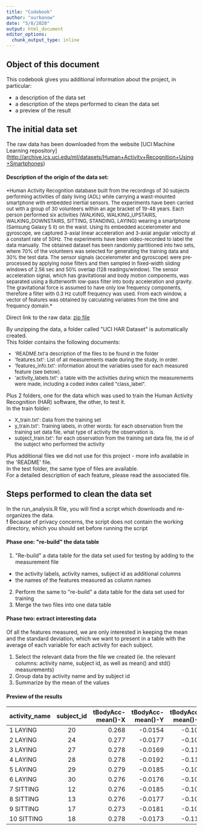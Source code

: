 ```yaml
---
title: "Codebook"
author: "ourbanow"
date: "5/8/2020"
output: html_document
editor_options: 
  chunk_output_type: inline
---
```


## Object of this document

This codebook gives you additional information about the project, in particular:
- a description of the data set
- a description of the steps performed to clean the data set
- a preview of the result

## The initial data set
The raw data has been downloaded from the website 
[UCI Machine Learning repository] (http://archive.ics.uci.edu/ml/datasets/Human+Activity+Recognition+Using+Smartphones)

#### Description of the origin of the data set:  
<font size = "2">
*Human Activity Recognition database built from the recordings of 30 subjects performing activities of daily living (ADL) while carrying a waist-mounted smartphone with embedded inertial sensors.  
The experiments have been carried out with a group of 30 volunteers within an age bracket of 19-48 years. Each person performed six activities (WALKING, WALKING_UPSTAIRS, WALKING_DOWNSTAIRS, SITTING, STANDING, LAYING) wearing a smartphone (Samsung Galaxy S II) on the waist. Using its embedded accelerometer and gyroscope, we captured 3-axial linear acceleration and 3-axial angular velocity at a constant rate of 50Hz. The experiments have been video-recorded to label the data manually. The obtained dataset has been randomly partitioned into two sets, where 70% of the volunteers was selected for generating the training data and 30% the test data.  
The sensor signals (accelerometer and gyroscope) were pre-processed by applying noise filters and then sampled in fixed-width sliding windows of 2.56 sec and 50% overlap (128 readings/window). The sensor acceleration signal, which has gravitational and body motion components, was separated using a Butterworth low-pass filter into body acceleration and gravity. The gravitational force is assumed to have only low frequency components, therefore a filter with 0.3 Hz cutoff frequency was used. From each window, a vector of features was obtained by calculating variables from the time and frequency domain.*
</font>   

Direct link to the raw data: [zip file](https://d396qusza40orc.cloudfront.net/getdata%2Fprojectfiles%2FUCI%20HAR%20Dataset.zip)

By unzipping the data, a folder called "UCI HAR Dataset" is automatically created.  
This folder contains the following documents:  
<font size = "2">
* 'README.txt'a description of the files to be found in the folder  
* 'features.txt': List of all measurements made during the study, in order.  
* 'features_info.txt': information about the variables used for each measured feature (see below).  
* 'activity_labels.txt': a table with the activities during which the measurements were made, including a coded index called "class_label".
</font>

Plus 2 folders, one for the data which was used to train the Human Activity Recognition (HAR) software, the other, to test it.  
In the train folder:  
<font size = "2">
* X_train.txt': Data from the training set  
* y_train.txt': Training labels, in other words: for each observation from the training set data file, what type of activity the observation is.  
* subject_train.txt': for each observation from the training set data file, the id of the subject who performed the activity
</font>

Plus additional files we did not use for this project - more info available in the 'README' file.   
In the test folder, the same type of files are available.  
For a detailed description of each feature, please read the associated file. 

## Steps performed to clean the data set
In the run_analysis.R file, you will find a script which downloads and re-organizes the data.  
**!** Because of privacy concerns, the script does not contain the working directory, which you should set before running the script

#### Phase one: "re-build" the data table
1. "Re-build" a data table for the data set used for testing by adding to the measurement file   
- the activity labels, activity names, subject id as additional columns  
- the names of the features measured as column names  
2. Perform the same to "re-build" a data table for the data set used for training  
3. Merge the two files into one data table

#### Phase two: extract interesting data
Of all the features measured, we are only interested in keeping the mean and the standard deviation, which we want to present in a table with the average of each variable for each activity for each subject.  
1. Select the relevant data from the file we created (ie. the relevant columns: activity name, subject id, as well as mean() and std() measurements)
2. Group data by activity name and by subject id
3. Summarize by the mean of the values  

#### Preview of the results
|activity_name|subject_id| tBodyAcc-mean()-X| tBodyAcc-mean()-Y| tBodyAcc-mean()-Z| 
|:------------|:--------:|-----------------:|-----------------:|-----------------:|
| 1 LAYING    |       20 |             0.268|           -0.0154|            -0.103| 
| 2 LAYING    |       24 |             0.277|           -0.0177|            -0.108| 
| 3 LAYING    |       27 |             0.278|           -0.0169|            -0.112| 
| 4 LAYING    |       28 |             0.278|           -0.0192|            -0.110| 
| 5 LAYING    |       29 |             0.279|           -0.0185|            -0.109| 
| 6 LAYING    |       30 |             0.276|           -0.0176|            -0.106| 
| 7 SITTING   |       12 |             0.276|           -0.0185|            -0.108| 
| 8 SITTING   |       13 |             0.276|           -0.0177|            -0.109| 
| 9 SITTING   |       17 |             0.273|           -0.0181|            -0.109|
|10 SITTING   |       18 |             0.278|           -0.0173|            -0.110|




